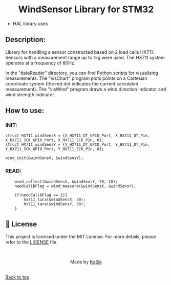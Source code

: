 <h1 align="center">WindSensor Library for STM32</h1>

- HAL library uses

<h2>Description:</h2>

Library for handling a sensor constructed based on 2 load cells HX711. Sensors with a measurement range up to 1kg were used. The HX711 system operates at a frequency of 80Hz.

In the "dataReader" directory, you can find Python scripts for visualizing measurements. The "visChart" program plots points on a Cartesian coordinate system (the red dot indicates the current calculated measurement). The "visWind" program draws a wind direction indicator and wind strength indicator.

    
<h2>How to use:</h2>

<h3>INIT:</h3>

    struct HX711 windSensX = {X_HX711_DT_GPIO_Port, X_HX711_DT_Pin, X_HX711_SCK_GPIO_Port, X_HX711_SCK_Pin, 0};
    struct HX711 windSensY = {Y_HX711_DT_GPIO_Port, Y_HX711_DT_Pin, Y_HX711_SCK_GPIO_Port, Y_HX711_SCK_Pin, 0};

    wind_init(&windSensX, &windSensY);

<h3>READ:</h3>

        wind_collect(&windSensX, &windSensY, 70, 10);
        needCalibFlag = wind_measure(&windSensX, &windSensY);

        if(needCalibFlag == 1){
            hx711_tara(&windSensX, 30);
            hx711_tara(&windSensY, 30);
        }

## :memo: License ##
This project is licensed under the MIT License. For more details, please refer to the [LICENSE](LICENSE.md) file.

<br/>
<p align="center">Made by <a href="https://github.com/kosik-prog/" target="_blank">KoSik</a><p/>
<br/>
<a href="#top">Back to top</a>